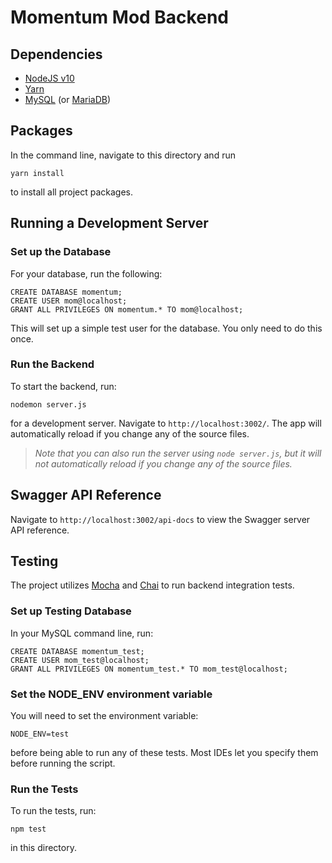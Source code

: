 # Momentum Mod Backend

## Dependencies

* [NodeJS v10](https://nodejs.org/en/download/)
* [Yarn](https://yarnpkg.com/en/)
* [MySQL](https://dev.mysql.com/downloads/mysql/) \(or [MariaDB](https://downloads.mariadb.org/)\)

## Packages

In the command line, navigate to this directory and run

```text
yarn install
```

to install all project packages.

## Running a Development Server

### Set up the Database

For your database, run the following:

```text
CREATE DATABASE momentum;
CREATE USER mom@localhost;
GRANT ALL PRIVILEGES ON momentum.* TO mom@localhost;
```

This will set up a simple test user for the database. You only need to do this once.

### Run the Backend

To start the backend, run:

```text
nodemon server.js
```

for a development server. Navigate to `http://localhost:3002/`. The app will automatically reload if you change any of the source files.

> _Note that you can also run the server using `node server.js`, but it will not automatically reload if you change any of the source files._

## Swagger API Reference

Navigate to `http://localhost:3002/api-docs` to view the Swagger server API reference.

## Testing

The project utilizes [Mocha](https://mochajs.org/) and [Chai](https://www.chaijs.com/) to run backend integration tests.

### Set up Testing Database

In your MySQL command line, run:

```text
CREATE DATABASE momentum_test;
CREATE USER mom_test@localhost;
GRANT ALL PRIVILEGES ON momentum_test.* TO mom_test@localhost;
```

### Set the NODE\_ENV environment variable

You will need to set the environment variable:

```text
NODE_ENV=test
```

before being able to run any of these tests. Most IDEs let you specify them before running the script.

### Run the Tests

To run the tests, run:

```text
npm test
```

in this directory.

